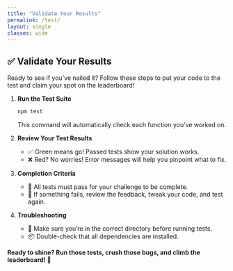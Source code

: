 ```yaml
---
title: "Validate Your Results"
permalink: /test/
layout: single
classes: wide
---
```


## ✅ Validate Your Results

Ready to see if you’ve nailed it? Follow these steps to put your code to the test and claim your spot on the leaderboard!

1. **Run the Test Suite**  
   ```bash
   npm test
   ```
   This command will automatically check each function you’ve worked on.

2. **Review Your Test Results**  
   - ✅ Green means go! Passed tests show your solution works.
   - ❌ Red? No worries! Error messages will help you pinpoint what to fix.

3. **Completion Criteria**  
   - 🏁 All tests must pass for your challenge to be complete.
   - 🔄 If something fails, review the feedback, tweak your code, and test again.

4. **Troubleshooting**  
   - 📂 Make sure you’re in the correct directory before running tests.
   - 📦 Double-check that all dependencies are installed.

**Ready to shine? Run those tests, crush those bugs, and climb the leaderboard! 🚀**
